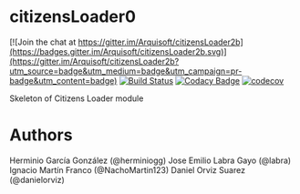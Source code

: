# citizensLoader0

[![Join the chat at https://gitter.im/Arquisoft/citizensLoader2b](https://badges.gitter.im/Arquisoft/citizensLoader2b.svg)](https://gitter.im/Arquisoft/citizensLoader2b?utm_source=badge&utm_medium=badge&utm_campaign=pr-badge&utm_content=badge)
[![Build Status](https://travis-ci.org/Arquisoft/citizensLoader2b.svg?branch=master)](https://travis-ci.org/Arquisoft/citizensLoader2b)
[![Codacy Badge](https://api.codacy.com/project/badge/Grade/e680327c40a44a6b8378a8171066e341)](https://www.codacy.com/app/jelabra/citizensLoader2b?utm_source=github.com&utm_medium=referral&utm_content=Arquisoft/citizensLoader0&utm_campaign=badger)
[![codecov](https://codecov.io/gh/Arquisoft/citizensLoader2b/branch/master/graph/badge.svg)](https://codecov.io/gh/Arquisoft/citizensLoader2b)

Skeleton of Citizens Loader module

# Authors

Herminio García González (@herminiogg)
Jose Emilio Labra Gayo (@labra)
Ignacio Martín Franco (@NachoMartin123)
Daniel Orviz Suarez (@danielorviz)
